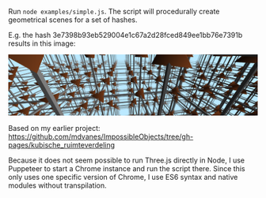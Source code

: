 Run `node examples/simple.js`. The script will procedurally create geometrical scenes for a set of hashes.

E.g. the hash  3e7398b93eb529004e1c67a2d28fced849ee1bb76e7391b results in this image:

![3e7398b93eb529004e1c67a2d28fced849ee1bb76e7391b-1222w.png](3e7398b93eb529004e1c67a2d28fced849ee1bb76e7391b-1222w.png)

Based on my earlier project: https://github.com/mdvanes/ImpossibleObjects/tree/gh-pages/kubische_ruimteverdeling

Because it does not seem possible to run Three.js directly in Node, I use Puppeteer to start a Chrome instance and
run the script there. Since this only uses one specific version of Chrome, I use ES6 syntax and native modules without
transpilation.